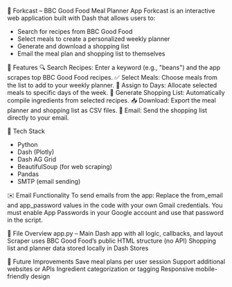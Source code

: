 🍴 Forkcast – BBC Good Food Meal Planner App
Forkcast is an interactive web application built with Dash that allows users to:
- Search for recipes from BBC Good Food
- Select meals to create a personalized weekly planner
- Generate and download a shopping list
- Email the meal plan and shopping list to themselves

🔧 Features
🔍 Search Recipes: Enter a keyword (e.g., "beans") and the app scrapes top BBC Good Food recipes.
✅ Select Meals: Choose meals from the list to add to your weekly planner.
📅 Assign to Days: Allocate selected meals to specific days of the week.
🛒 Generate Shopping List: Automatically compile ingredients from selected recipes.
📥 Download: Export the meal planner and shopping list as CSV files.
📧 Email: Send the shopping list directly to your email.

🧪 Tech Stack
- Python
- Dash (Plotly)
- Dash AG Grid
- BeautifulSoup (for web scraping)
- Pandas
- SMTP (email sending)

✉️ Email Functionality
To send emails from the app:
Replace the from_email and app_password values in the code with your own Gmail credentials.
You must enable App Passwords in your Google account and use that password in the script.

📁 File Overview
app.py – Main Dash app with all logic, callbacks, and layout
Scraper uses BBC Good Food’s public HTML structure (no API)
Shopping list and planner data stored locally in Dash Stores

📝 Future Improvements
Save meal plans per user session
Support additional websites or APIs
Ingredient categorization or tagging
Responsive mobile-friendly design
